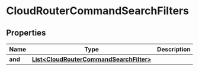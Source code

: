 

# CloudRouterCommandSearchFilters


## Properties

| Name | Type | Description | Notes |
|------------ | ------------- | ------------- | -------------|
|**and** | [**List&lt;CloudRouterCommandSearchFilter&gt;**](CloudRouterCommandSearchFilter.md) |  |  [optional] |




